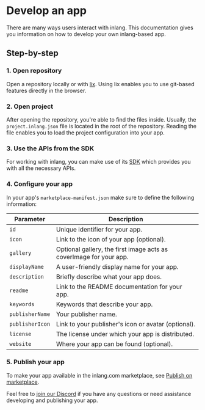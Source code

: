 # Develop an app

There are many ways users interact with inlang. This documentation gives you information on how to develop your own inlang-based app.

## Step-by-step

### 1. Open repository

Open a repository locally or with [lix](https://github.com/inlang/monorepo/blob/main/lix/source-code/design-principles.md). Using lix enables you to use git-based features directly in the browser.

### 2. Open project

After opening the repository, you're able to find the files inside. Usually, the `project.inlang.json` file is located in the root of the repository. Reading the file enables you to load the project configuration into your app.

### 3. Use the APIs from the SDK

For working with inlang, you can make use of its
[SDK](/documentation/sdk) which provides you with all the necessary APIs.

### 4. Configure your app

In your app's `marketplace-manifest.json` make sure to define the following information:

| **Parameter**        | **Description**                                               |
|----------------------|---------------------------------------------------------------|
| `id`                 | Unique identifier for your app.                         |
| `icon`        | Link to the icon of your app (optional).              |
| `gallery`        | Optional gallery, the first image acts as coverImage for your app.              |
| `displayName`        | A user-friendly display name for your app.              |
| `description`        | Briefly describe what your app does.              |
| `readme`             | Link to the README documentation for your app.          |
| `keywords`           | Keywords that describe your app.                        |
| `publisherName`      | Your publisher name.                                          |
| `publisherIcon`      | Link to your publisher's icon or avatar (optional).           |
| `license`            | The license under which your app is distributed.       |
| `website`             | Where your app can be found (optional).               |


### 5. Publish your app

To make your app available in the inlang.com marketplace, see [Publish on marketplace](/documentation/publish-marketplace).

Feel free to [join our Discord](https://discord.gg/gdMPPWy57R) if you have any questions or need assistance developing and publishing your app.
